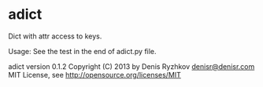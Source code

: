 adict
=====

Dict with attr access to keys.

Usage: See the test in the end of adict.py file.

adict version 0.1.2
Copyright (C) 2013 by Denis Ryzhkov <denisr@denisr.com>
MIT License, see http://opensource.org/licenses/MIT
